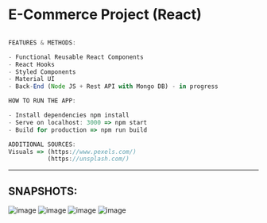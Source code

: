 # E-Commerce Project (React)


```ts

FEATURES & METHODS:

- Functional Reusable React Components
- React Hooks
- Styled Components
- Material UI
- Back-End (Node JS + Rest API with Mongo DB) - in progress

```


```ts
HOW TO RUN THE APP:

- Install dependencies npm install
- Serve on localhost: 3000 => npm start
- Build for production => npm run build

```

```ts
ADDITIONAL SOURCES:
Visuals => (https://www.pexels.com/) 
           (https://unsplash.com/)
```

<hr>


## SNAPSHOTS: 
![image](https://user-images.githubusercontent.com/90147636/193416372-19482066-9d71-4fa4-8885-433c1f3630a1.png)
![image](https://user-images.githubusercontent.com/90147636/193416392-60cff0c1-8478-436e-8090-505d77a075fe.png)
![image](https://user-images.githubusercontent.com/90147636/193416402-1cd141d2-3261-4eff-9d1c-e6bca3db4226.png)
![image](https://user-images.githubusercontent.com/90147636/193416409-5487ccdf-1ceb-4167-86ca-4c11f80ed16a.png)




